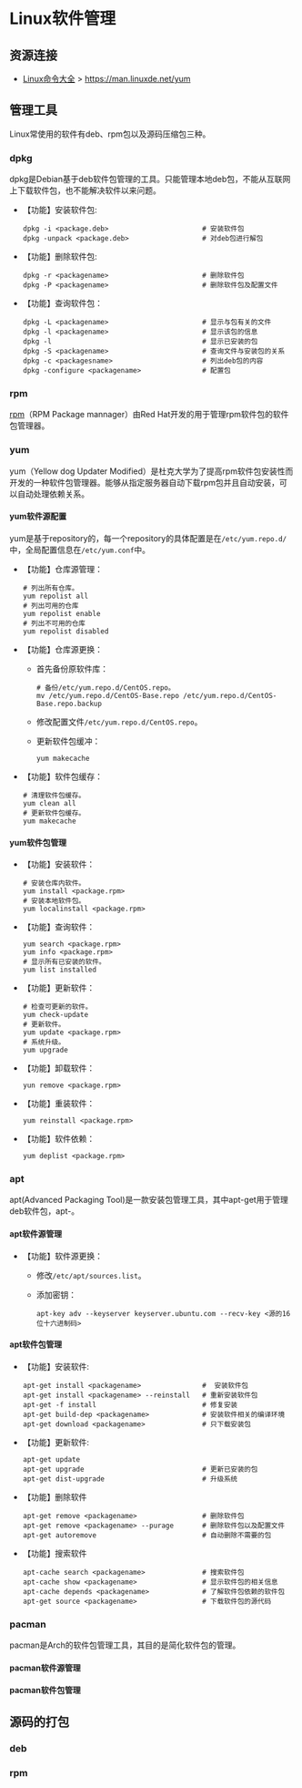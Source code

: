 # Linux软件管理

[//]: # (__author__ = "Clark Aaron")

## 资源连接

* [Linux命令大全](https://man.linuxde.net/yum) > <https://man.linuxde.net/yum>

## 管理工具

Linux常使用的软件有deb、rpm包以及源码压缩包三种。

### dpkg

dpkg是Debian基于deb软件包管理的工具。只能管理本地deb包，不能从互联网上下载软件包，也不能解决软件以来问题。

* 【功能】安装软件包:

  ```shell
  dpkg -i <package.deb>                       # 安装软件包
  dpkg -unpack <package.deb>                  # 对deb包进行解包
  ```

* 【功能】删除软件包:

  ```shell
  dpkg -r <packagename>                       # 删除软件包
  dpkg -P <packagename>                       # 删除软件包及配置文件
  ```

* 【功能】查询软件包：

  ```shell
  dpkg -L <packagename>                       # 显示与包有关的文件
  dpkg -l <packagename>                       # 显示该包的信息
  dpkg -l                                     # 显示已安装的包
  dpkg -S <packagename>                       # 查询文件与安装包的关系
  dpkg -c <packagesname>                      # 列出deb包的内容
  dpkg -configure <packagename>               # 配置包
  ```

### rpm

[rpm](https://rpm.org/)（RPM Package mannager）由Red Hat开发的用于管理rpm软件包的软件包管理器。

### yum

yum（Yellow dog Updater Modified）是杜克大学为了提高rpm软件包安装性而开发的一种软件包管理器。能够从指定服务器自动下载rpm包并且自动安装，可
以自动处理依赖关系。

#### yum软件源配置

yum是基于repository的，每一个repository的具体配置是在`/etc/yum.repo.d/`中，全局配置信息在`/etc/yum.conf`中。

* 【功能】仓库源管理：

  ```shell
  # 列出所有仓库。
  yum repolist all
  # 列出可用的仓库
  yum repolist enable
  # 列出不可用的仓库
  yum repolist disabled
  ```

* 【功能】仓库源更换：

  * 首先备份原软件库：

    ```shell
    # 备份/etc/yum.repo.d/CentOS.repo。
    mv /etc/yum.repo.d/CentOS-Base.repo /etc/yum.repo.d/CentOS-Base.repo.backup
    ```

  * 修改配置文件`/etc/yum.repo.d/CentOS.repo`。

  * 更新软件包缓冲：

    ```shell
    yum makecache
    ```

* 【功能】软件包缓存：

  ```shell
  # 清理软件包缓存。
  yum clean all
  # 更新软件包缓存。
  yum makecache
  ```

#### yum软件包管理

* 【功能】安装软件：

    ```shell
    # 安装仓库内软件。
    yum install <package.rpm>
    # 安装本地软件包。
    yum localinstall <package.rpm>
    ```

* 【功能】查询软件：

  ```shell
  yum search <package.rpm>
  yum info <package.rpm>
  # 显示所有已安装的软件。
  yum list installed
  ```

* 【功能】更新软件：

  ```shell
  # 检查可更新的软件。
  yum check-update
  # 更新软件。
  yum update <package.rpm>
  # 系统升级。
  yum upgrade
  ```

* 【功能】卸载软件：

  ```shell
  yun remove <package.rpm>
  ```

* 【功能】重装软件：

  ```shell
  yum reinstall <package.rpm>
  ```

* 【功能】软件依赖：

  ```shell
  yum deplist <package.rpm>
  ```

### apt

apt(Advanced Packaging Tool)是一款安装包管理工具，其中apt-get用于管理deb软件包，apt-。

#### apt软件源管理

* 【功能】软件源更换：

  * 修改`/etc/apt/sources.list`。

  * 添加密钥：

    ```shell
    apt-key adv --keyserver keyserver.ubuntu.com --recv-key <源的16位十六进制码>
    ```

#### apt软件包管理

* 【功能】安装软件:

  ```shell
  apt-get install <packagename>               #  安装软件包
  apt-get install <packagename> --reinstall   # 重新安装软件包
  apt-get -f install                          # 修复安装
  apt-get build-dep <packagename>             # 安装软件相关的编译环境
  apt-get download <packagename>              # 只下载安装包
  ```

* 【功能】更新软件:

  ```shell
  apt-get update
  apt-get upgrade                             # 更新已安装的包
  apt-get dist-upgrade                        # 升级系统
  ```

* 【功能】删除软件

  ```shell
  apt-get remove <packagename>                # 删除软件包
  apt-get remove <packagename> --purage       # 删除软件包以及配置文件
  apt-get autoremove                          # 自动删除不需要的包
  ```

* 【功能】搜索软件

  ```shell
  apt-cache search <packagename>              # 搜索软件包
  apt-cache show <packagename>                # 显示软件包的相关信息
  apt-cache depends <packagename>             # 了解软件包依赖的软件包
  apt-get source <packagename>                # 下载软件包的源代码
  ```

### pacman

pacman是Arch的软件包管理工具，其目的是简化软件包的管理。

#### pacman软件源管理

#### pacman软件包管理

## 源码的打包

### deb

### rpm
